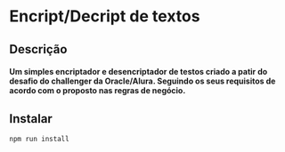 # Encript/Decript de textos

## Descrição
#### Um simples encriptador e desencriptador de testos criado a patir do desafio do challenger da Oracle/Alura. Seguindo os seus requisitos de acordo com o proposto nas regras de negócio.
## Instalar

``npm run install
``
